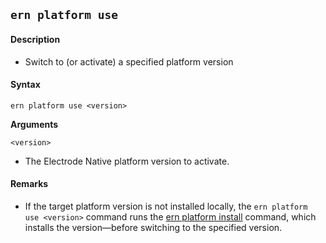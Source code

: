 ## `ern platform use`

#### Description

* Switch to (or activate) a specified platform version  

#### Syntax

`ern platform use <version>`

**Arguments**

`<version>`

* The Electrode Native platform version to activate.

#### Remarks

* If the target platform version is not installed locally, the `ern platform use <version>` command runs the [ern platform install] command, which installs the version—before switching to the specified version.

[ern platform install]: ./install.md
